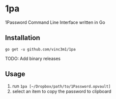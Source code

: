 # 1pa
1Password Command Line Interface written in Go

## Installation
`go get -u github.com/vinc3m1/1pa`

TODO: Add binary releases

## Usage
1. run `1pa [~/Dropbox/path/to/1Password.opvault]`
2. select an item to copy the password to clipboard

